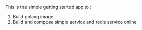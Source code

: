 This is the simple getting started app to :
1. Build golang image 
2. Build and compose simple service and redis service online